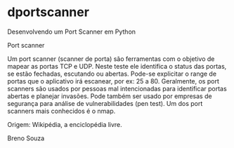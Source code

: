 # dportscanner

Desenvolvendo um Port Scanner em Python


Port scanner

Um port scanner (scanner de porta) são ferramentas com o objetivo de mapear as portas TCP e UDP. 
Neste teste ele identifica o status das portas, se estão fechadas, escutando ou abertas. 
Pode-se explicitar o range de portas que o aplicativo irá escanear, por ex: 25 a 80. 
Geralmente, os port scanners são usados por pessoas mal intencionadas para identificar portas abertas e planejar invasões. 
Pode também ser usado por empresas de segurança para análise de vulnerabilidades (pen test). 
Um dos port scanners mais conhecidos é o nmap.

Origem: Wikipédia, a enciclopédia livre.

Breno Souza